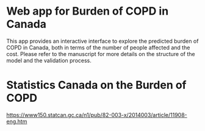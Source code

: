 # Web app for Burden of COPD in Canada
This app provides an interactive interface to explore the predicted burden of COPD in Canada, both in terms of the number of people affected and the cost. 
Please refer to the manuscript for more details on the structure of the model and the validation process.


# Statistics Canada on the Burden of COPD
https://www150.statcan.gc.ca/n1/pub/82-003-x/2014003/article/11908-eng.htm
